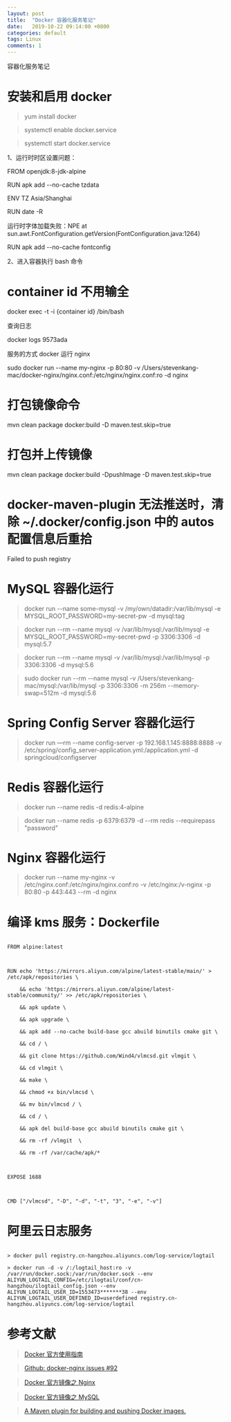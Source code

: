 ```yaml
---
layout: post
title:  "Docker 容器化服务笔记"
date:   2019-10-22 09:14:00 +0800
categories: default
tags: Linux
comments: 1
---
```


容器化服务笔记



# 安装和启用 docker

> yum install docker

> systemctl enable docker.service

> systemctl start docker.service



1、运行时时区设置问题：

FROM openjdk:8-jdk-alpine

RUN apk add --no-cache tzdata

ENV TZ Asia/Shanghai



RUN date -R



运行时字体加载失败：NPE at sun.awt.FontConfiguration.getVersion(FontConfiguration.java:1264)

RUN apk add --no-cache fontconfig





2、进入容器执行 bash 命令

# container id 不用输全

docker exec -t -i {container id} /bin/bash



查询日志

docker logs 9573ada



服务的方式 docker 运行 nginx

sudo docker run --name my-nginx -p 80:80 -v /Users/stevenkang-mac/docker-nginx/nginx.conf:/etc/nginx/nginx.conf:ro -d nginx



# 打包镜像命令

mvn clean package docker:build -D maven.test.skip=true



# 打包并上传镜像

mvn clean package docker:build -DpushImage -D maven.test.skip=true



# docker-maven-plugin 无法推送时，清除 ~/.docker/config.json 中的 autos 配置信息后重拾

Failed to push registry



# MySQL 容器化运行

 > docker run --name some-mysql -v /my/own/datadir:/var/lib/mysql -e MYSQL_ROOT_PASSWORD=my-secret-pw -d mysql:tag

 > docker run --rm --name mysql -v /var/lib/mysql:/var/lib/mysql -e MYSQL_ROOT_PASSWORD=my-secret-pwd -p 3306:3306 -d mysql:5.7

 > docker run --rm --name mysql -v /var/lib/mysql:/var/lib/mysql -p 3306:3306 -d mysql:5.6

 > sudo docker run --rm --name mysql -v /Users/stevenkang-mac/mysql:/var/lib/mysql -p 3306:3306 -m 256m --memory-swap=512m -d mysql:5.6



# Spring Config Server 容器化运行

 > docker run —rm --name config-server -p 192.168.1.145:8888:8888 -v /etc/spring/config_server-application.yml:/application.yml -d springcloud/configserver



# Redis 容器化运行

 > docker run --name redis -d redis:4-alpine

 > docker run --name redis -p 6379:6379 -d --rm redis --requirepass "password"



# Nginx 容器化运行

 > docker run --name my-nginx -v /etc/nginx.conf:/etc/nginx/nginx.conf:ro -v /etc/nginx:/v-nginx -p 80:80 -p 443:443 --rm -d nginx



# 编译 kms 服务：Dockerfile

```

FROM alpine:latest



RUN echo 'https://mirrors.aliyun.com/alpine/latest-stable/main/' > /etc/apk/repositories \

    && echo 'https://mirrors.aliyun.com/alpine/latest-stable/community/' >> /etc/apk/repositories \

    && apk update \

    && apk upgrade \

    && apk add --no-cache build-base gcc abuild binutils cmake git \

    && cd / \

    && git clone https://github.com/Wind4/vlmcsd.git vlmgit \

    && cd vlmgit \

    && make \

    && chmod +x bin/vlmcsd \

    && mv bin/vlmcsd / \

    && cd / \

    && apk del build-base gcc abuild binutils cmake git \

    && rm -rf /vlmgit  \

    && rm -rf /var/cache/apk/*



EXPOSE 1688



CMD ["/vlmcsd", "-D", "-d", "-t", "3", "-e", "-v"]

```



# 阿里云日志服务

```

> docker pull registry.cn-hangzhou.aliyuncs.com/log-service/logtail

> docker run -d -v /:/logtail_host:ro -v /var/run/docker.sock:/var/run/docker.sock --env ALIYUN_LOGTAIL_CONFIG=/etc/ilogtail/conf/cn-hangzhou/ilogtail_config.json --env ALIYUN_LOGTAIL_USER_ID=1553473*******38 --env ALIYUN_LOGTAIL_USER_DEFINED_ID=userdefined registry.cn-hangzhou.aliyuncs.com/log-service/logtail 

```



# 参考文献

 > [Docker 官方使用指南](https://docs.docker.com/get-started/)

 > [Github: docker-nginx issues #92](https://github.com/nginxinc/docker-nginx/issues/92#issuecomment-224974379)

 > [Docker 官方镜像之 Nginx](https://hub.docker.com/_/nginx)

 > [Docker 官方镜像之 MySQL](https://hub.docker.com/_/mysql)

 > [A Maven plugin for building and pushing Docker images.](https://github.com/spotify/docker-maven-plugin)